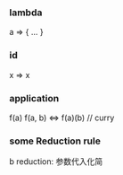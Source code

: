 ### lambda
a => { ... }

### id
x => x

### application
f(a)
f(a, b)  <=>  f(a)(b) // curry

### some Reduction rule
b reduction: 参数代入化简

